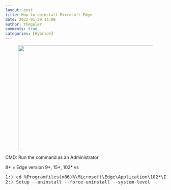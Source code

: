 ```yaml
---
layout: post
title: How to uninstall Microsoft Edge
date: 2022-01-29 14:09
author: theguler
comments: true
categories: [Hybride]
---
```

<!-- wp:image {"id":1143,"width":626,"height":329,"sizeSlug":"large","linkDestination":"none"} -->
<figure class="wp-block-image size-large is-resized"><img src="https://farukguler.com/assets/post_images/commandp.jpeg?w=998" alt="" class="wp-image-1143" width="626" height="329" /></figure>
<!-- /wp:image -->

<!-- wp:paragraph -->
<p>CMD: Run the command as an Administrator</p>
<!-- /wp:paragraph -->

<!-- wp:paragraph -->
<p>8* = Edge version     9*, 15*, 102* vs</p>
<!-- /wp:paragraph -->

<!-- wp:preformatted -->
<pre id="block-212c4770-1090-40f9-a3aa-882bb19bd474" class="wp-block-preformatted">1:) cd %Programfiles(x86)%\Microsoft\Edge\Application\102*\Installer
2:) Setup --uninstall --force-uninstall --system-level</pre>
<!-- /wp:preformatted -->
